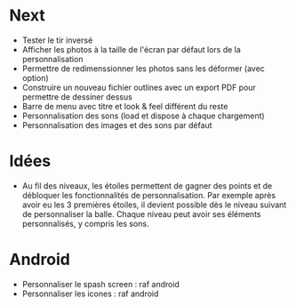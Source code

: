 # Next
* Tester le tir inversé
* Afficher les photos à la taille de l'écran par défaut lors de la personnalisation
* Permettre de redimenssionner les photos sans les déformer (avec option)
* Construire un nouveau fichier outlines avec un export PDF pour permettre de dessiner dessus
* Barre de menu avec titre et look & feel différent du reste
* Personnalisation des sons (load et dispose à chaque chargement)
* Personnalisation des images et des sons par défaut

# Idées
* Au fil des niveaux, les étoiles permettent de gagner des points et de débloquer les fonctionnalités de
  personnalisation. Par exemple après avoir eu les 3 premières étoiles, il devient possible dès le niveau
  suivant de personnaliser la balle. Chaque niveau peut avoir ses éléments personnalisés, y compris les
  sons.

# Android
* Personnaliser le spash screen : raf android
* Personnaliser les icones : raf android
